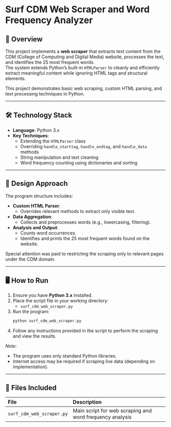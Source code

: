 # Surf CDM Web Scraper and Word Frequency Analyzer

## 📘 Overview
This project implements a **web scraper** that extracts text content from the CDM (College of Computing and Digital Media) website, processes the text, and identifies the 25 most frequent words.  
The system extends Python’s built-in `HTMLParser` to cleanly and efficiently extract meaningful content while ignoring HTML tags and structural elements.

This project demonstrates basic web scraping, custom HTML parsing, and text processing techniques in Python.

---

## 🛠️ Technology Stack
- **Language**: Python 3.x
- **Key Techniques**:
  - Extending the `HTMLParser` class
  - Overriding `handle_starttag`, `handle_endtag`, and `handle_data` methods
  - String manipulation and text cleaning
  - Word frequency counting using dictionaries and sorting

---

## 🧠 Design Approach
The program structure includes:
- **Custom HTML Parser**:
  - Overrides relevant methods to extract only visible text.
- **Data Aggregation**:
  - Collects and preprocesses words (e.g., lowercasing, filtering).
- **Analysis and Output**:
  - Counts word occurrences.
  - Identifies and prints the 25 most frequent words found on the website.

Special attention was paid to restricting the scraping only to relevant pages under the CDM domain.

---

## 🖥️ How to Run
1. Ensure you have **Python 3.x** installed.
2. Place the script file in your working directory:
    - `surf_cdm_web_scraper.py`
3. Run the program:
    ```bash
    python surf_cdm_web_scraper.py
    ```
4. Follow any instructions provided in the script to perform the scraping and view the results.

*Note*:  
- The program uses only standard Python libraries.
- Internet access may be required if scraping live data (depending on implementation).

---

## 📄 Files Included
| File | Description |
|:---|:---|
| `surf_cdm_web_scraper.py` | Main script for web scraping and word frequency analysis |
